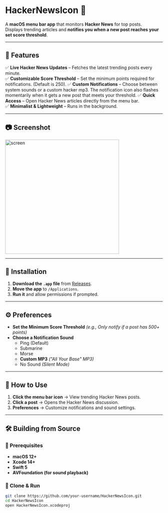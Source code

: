 # HackerNewsIcon 🚀

A **macOS menu bar app** that monitors **Hacker News** for top posts.  
Displays trending articles and **notifies you when a new post reaches your set score threshold**.

---

## 📌 Features
✅ **Live Hacker News Updates** – Fetches the latest trending posts every minute.  
✅ **Customizable Score Threshold** – Set the minimum points required for notifications. (Default is 250).
✅ **Custom Notifications** – Choose between system sounds or a custom hacker mp3. The notification icon also flashes momentarily when it gets a new post that meets your threshold.
✅ **Quick Access** – Open Hacker News articles directly from the menu bar.  
✅ **Minimalist & Lightweight** – Runs in the background.  

---

## 📷 Screenshot
<img width="364" alt="screen" src="https://github.com/user-attachments/assets/5d1808bb-b29c-4724-aa2f-987768127d3a" />


---

## 🔧 Installation
1. **Download the `.app` file** from [Releases](https://github.com/rfaile313/HackerNewsIcon/releases/).  
2. **Move the app** to `/Applications`.  
3. **Run it** and allow permissions if prompted.  

---

## ⚙️ Preferences
- **Set the Minimum Score Threshold** *(e.g., Only notify if a post has 500+ points)* 
- **Choose a Notification Sound**
  - Ping (Default)
  - Submarine
  - Morse
  - **Custom MP3** *("All Your Base" MP3)*
  - No Sound *(Silent Mode)*

---

## 🚀 How to Use
1. **Click the menu bar icon** → View trending Hacker News posts.
2. **Click a post** → Opens the Hacker News discussion.
3. **Preferences** → Customize notifications and sound settings.

---

## 🛠️ Building from Source
### **🔹 Prerequisites**
- **macOS 12+**
- **Xcode 14+**
- **Swift 5**
- **AVFoundation (for sound playback)**

### **🔹 Clone & Run**
```sh
git clone https://github.com/your-username/HackerNewsIcon.git
cd HackerNewsIcon
open HackerNewsIcon.xcodeproj

